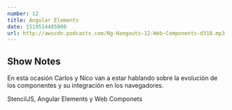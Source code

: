 ```yaml
---
number: 12
title: Angular Elements
date: 1519514405000
url: http://awscdn.podcasts.com/Ng-Hangouts-12-Web-Components-d318.mp3
---
```


## Show Notes

En esta ocasión Carlos y Nico van a estar hablando sobre la evolución de los componentes y su integración en los navegadores.

StencilJS, Angular Elements y Web Componets
